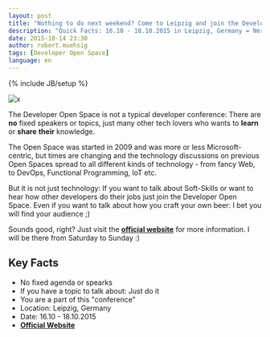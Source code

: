 ```yaml
---
layout: post
title: "Nothing to do next weekend? Come to Leipzig and join the Developer Open Space 2015"
description: "Quick Facts: 16.10 - 18.10.2015 in Leipzig, Germany = Nerd-Talk"
date: 2015-10-14 23:30
author: robert.muehsig
tags: [Developer Open Space]
language: en
---
```

{% include JB/setup %}

![x]({{BASE_PATH}}/assets/md-images/2015-10-14/dos.png "Developer Open Space")

The Developer Open Space is not a typical developer conference: There are __no__ fixed speakers or topics, just many other tech lovers who wants to __learn__ or __share__ __their__ knowledge. 

The Open Space was started in 2009 and was more or less Microsoft-centric, but times are changing and the technology discussions on previous Open Spaces spread to all different kinds of technology - from fancy Web, to DevOps, Functional Programming, IoT etc. 

But it is not just technology: If you want to talk about Soft-Skills or want to hear how other developers do their jobs just join the Developer Open Space.
Even if you want to talk about how you craft your own beer: I bet you will find your audience ;)

Sounds good, right? Just visit the __[official website](https://devopenspace.de/)__ for more information. I will be there from Saturday to Sunday :)

## Key Facts

* No fixed agenda or spearks
* If you have a topic to talk about: Just do it
* You are a part of this "conference"
* Location: Leipzig, Germany
* Date: 16.10 - 18.10.2015
* __[Official Website](https://devopenspace.de/)__


